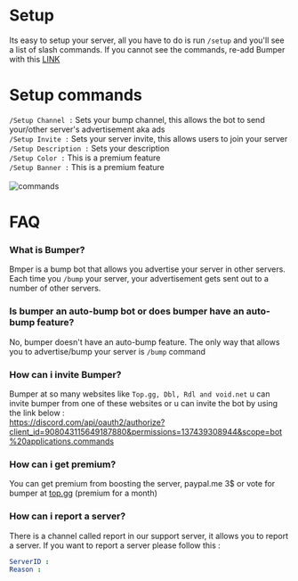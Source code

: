 # Setup
Its easy to setup your server, all you have to do is run `/setup` and you'll see a list of slash commands. If you cannot see the commands, re-add Bumper with this [LINK](https://discord.com/oauth2/authorize?client_id=908043115649187880&scope=bot%20applications.commands&permissions=137439308944&redirect_uri=https%3A%2F%2Fdiscord.gg%2FZYKtHS6anN&response_type=code)
# Setup commands
`/Setup Channel :`
 Sets your bump channel, this allows the bot to send your/other server's advertisement aka ads
 <br>
 `/Setup Invite :`
 Sets your server invite, this allows users to join your server
 <br>
 `/Setup Description :`
 Sets your description
 <br>
`/Setup Color :`
 This is a premium feature
 <br>
`/Setup Banner :`
 This is a premium feature
 <br>
 <br>
 ![commands](https://cdn.discordapp.com/attachments/821770974037803047/955194915564978336/unknown.png)
# FAQ
### What is Bumper?
Bmper is a  bump bot that allows you advertise your server in other servers. Each time you `/bump` your server, your advertisement gets sent out to a number of other servers.
### Is bumper an auto-bump bot or does bumper have an auto-bump feature?
No, bumper doesn't have an auto-bump feature. The only way that allows you to advertise/bump your server is `/bump` command
### How can i invite Bumper?
Bumper at so many websites like `Top.gg, Dbl, Rdl and void.net` u can invite bumper from one of these websites or u can invite the bot by using the link below :
<br>
https://discord.com/api/oauth2/authorize?client_id=908043115649187880&permissions=137439308944&scope=bot%20applications.commands
### How can i get premium?
You can get premium from boosting the server, paypal.me 3$ or vote for bumper at [top.gg](https://top.gg/bot/908043115649187880/vote) (premium for a month)
### How can i report a server?
There is a channel called report in our support server, it allows you to report a server. If you want to report a server please follow this :
```Yaml
ServerID :
Reason :
```

   
